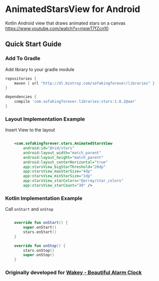 # AnimatedStarsView for Android

Kotlin Android view that draws animated stars on a canvas
https://www.youtube.com/watch?v=mpwT7fZcn10

## Quick Start Guide

### Add To Gradle
Add library to your gradle module

```gradle
repositories {
    maven { url "http://dl.bintray.com/sofakingforever/libraries" }
}

dependencies {
    compile 'com.sofakingforever.libraries:stars:1.0.2@aar'
}
```

### Layout Implementation Example
Insert View to the layout

```xml

    <com.sofakingforever.stars.AnimatedStarsView
        android:id="@+id/stars"
        android:layout_width="match_parent"
        android:layout_height="match_parent"
        android:layout_centerHorizontal="true"
        app:starsView_bigStarThreshold="20dp"
        app:starsView_maxStarSize="4dp"
        app:starsView_minStarSize="1dp"
        app:starsView_starColors="@array/star_colors"
        app:starsView_starCount="30" />
```

### Kotlin Implementation Example
Call `onStart` and `onStop`
```kotlin

    override fun onStart() {
        super.onStart()
        stars.onStart()
    }

    override fun onStop() {
        stars.onStop()
        super.onStop()
    }
```


### Originally developed for [Wakey - Beautiful Alarm Clock](http://bit.ly/2Pmlwhg)

